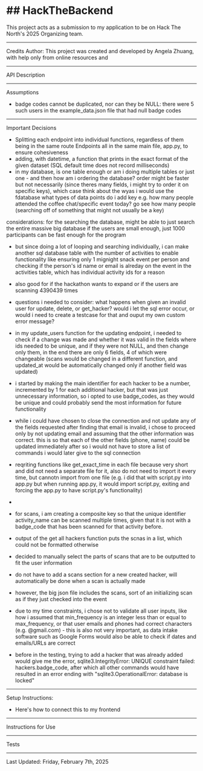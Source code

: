 # ## HackTheBackend

This project acts as a submission to my application to be on Hack The North's 2025 Organizing team.

---

Credits
Author: This project was created and developed by Angela Zhuang, with help only from online resources and

---

API Description

---

Assumptions

- badge codes cannot be duplicated, nor can they be NULL: there were 5 such users in the example_data.json file that had null badge codes

---

Important Decisions

- Splitting each endpoint into individual functions, regardless of them being in the same route
  Endpoints all in the same main file, app.py, to ensure cohesiveness
- adding, with datetime, a function that prints in the exact format of the given dataset (SQL default time does not record milliseconds)
- in my database, is one table enough or am i doing multiple tables or just one - and then how am i ordering the database? order might be faster but not necessarily (since theres many fields, i might try to order it on specific keys), which case
  think about the wyas i would use the fdatabase
  what types of data points do i add key
  e.g. how many people attended the coffee chat/specific event today? go see how many people (searching off of something that might not usually be a key)

considerations: for the searching the database, might be able to just search the entire massive big database if the users are small enough, just 1000 participants can be fast enough for the program

- but since doing a lot of looping and searching individually, i can make another sql database table with the number of activities to enable functionality like ensuring only 1 mignight snack event per person and checking if the person's id name or email is alreday on the event in the activities table, which has individual activity ids for a reason
- also good for if the hackathon wants to expand or if the users are scanning 4390439 times
- questions i needed to consider: what happens when given an invalid user for update, delete, or get_hacker? would i let the sql error occur, or would i need to create a testcase for that and ouput my own custom error message?

- in my update_users function for the updating endpoint, i needed to check if a change was made and whether it was valid in the fields where ids needed to be unique, and if they were not NULL, and then change only them, in the end there are only 6 fields, 4 of which were changeable (scans would be changed in a different function, and updated_at would be automatically changed only if another field was updated)

- i started by making the main identifier for each hacker to be a number, incremented by 1 for each additional hacker, but that was just unnecessary information, so i opted to use badge_codes, as they would be unique and could probably send the most information for future functionality

- while i could have chosen to close the connection and not update any of the fields requested after finding that email is invalid, i chose to proceed only by not updating email and assuming that the other information was correct. this is so that each of the other fields (phone, name) could be updated immediately after so i would not have to store a list of commands i would later give to the sql connection

- reqriting functions like get_exact_time in each file because very short and did not need a separate file for it, also do not need to import it every time, but cannotn import from one file (e.g. i did that with script.py into app.py but when running app.py, it would import script.py, exiting and forcing the app.py to have script.py's functionality)
-
- for scans, i am creating a composite key so that the unique identifier activity_name can be scanned multiple times, given that it is not with a badge_code that has been scanned for that activity before.

- output of the get all hackers function puts the scnas in a list, which could not be formatted otherwise

- decided to manually select the parts of scans that are to be outputted to fit the user information
- do not have to add a scans section for a new created hacker, will automatically be done when a scan is actually made
- however, the big json file includes the scans, sort of an initializing scan as if they just checked into the event
- due to my time constraints, i chose not to validate all user inputs, like how i assumed that min_frequency is an integer less than or equal to max_frequency, or that user emails and phones had correct characters (e.g. @gmail.com) - this is also not very important, as data intake software such as Google Forms would also be able to check if dates and emails/URLs are correct
- before in the testing, trying to add a hacker that was already added would give me the error, sqlite3.IntegrityError: UNIQUE constraint failed: hackers.badge_code, after which all other commands would have resulted in an error ending with "sqlite3.OperationalError: database is locked"
---

Setup Instructions:

- Here's how to connect this to my frontend

---

Instructions for Use

---

Tests

---

Last Updated: Friday, February 7th, 2025
